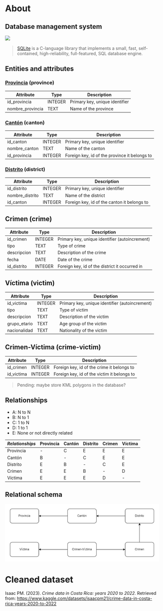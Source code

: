 # About

## Database management system


<img src="https://sqlite.org/forum/logo?id=ff8c956d">

> [SQLite](https://sqlite.org/index.html) is a C-language library that implements a small, fast, self-contained, high-reliability, full-featured, SQL database engine.

## Entities and attributes

### [Provincia](https://en.wikipedia.org/wiki/Provinces_of_Costa_Rica) (province)

| Attribute        | Type    | Description                    |
|------------------|---------|--------------------------------|
| id_provincia     | INTEGER | Primary key, unique identifier |
| nombre_provincia | TEXT    | Name of the province           |

### [Cantón](https://en.wikipedia.org/wiki/Cantons_of_Costa_Rica) (canton)

| Attribute     | Type    | Description                                   |
|---------------|---------|-----------------------------------------------|
| id_canton     | INTEGER | Primary key, unique identifier                |
| nombre_canton | TEXT    | Name of the canton                            |
| id_provincia  | INTEGER | Foreign key, id of the province it belongs to |

### [Distrito](https://en.wikipedia.org/wiki/Districts_of_Costa_Rica) (district)	

| Attribute       | Type    | Description                                 |
|-----------------|---------|---------------------------------------------|
| id_distrito     | INTEGER | Primary key, unique identifier              |
| nombre_distrito | TEXT    | Name of the district                        |
| id_canton       | INTEGER | Foreign key, id of the canton it belongs to |

## Crimen (crime)

| Attribute   | Type    | Description                                    |
|-------------|---------|------------------------------------------------|
| id_crimen   | INTEGER | Primary key, unique identifier (autoincrement) |
| tipo        | TEXT    | Type of crime                                  |
| descripcion | TEXT    | Description of the crime                       |
| fecha       | DATE    | Date of the crime                              |
| id_distrito | INTEGER | Foreign key, id of the district it occurred in |

## Víctima (victim)

| Attribute    | Type    | Description                                    |
|--------------|---------|------------------------------------------------|
| id_victima   | INTEGER | Primary key, unique identifier (autoincrement) |
| tipo         | TEXT    | Type of victim                                 |
| descripcion  | TEXT    | Description of the victim                      |
| grupo_etario | TEXT    | Age group of the victim                        |
| nacionalidad | TEXT    | Nationality of the victim                      |

## Crimen-Víctima (crime-victim)

| Attribute  | Type    | Description                                 |
|------------|---------|---------------------------------------------|
| id_crimen  | INTEGER | Foreign key, id of the crime it belongs to  |
| id_victima | INTEGER | Foreign key, id of the victim it belongs to |

> Pending: maybe store KML polygons in the database?

## Relationships

- A: N to N
- B: N to 1
- C: 1 to N
- D: 1 to 1
- E: None or not directly related

| _Relationships_ | Provincia | Cantón | Distrito | Crimen | Víctima |
|-----------------|-----------|--------|----------|--------|---------|
| Provincia       | -         | C      | E        | E      | E       |
| Cantón          | B         | -      | C        | E      | E       |
| Distrito        | E         | B      | -        | C      | E       |
| Crimen          | E         | E      | B        | -      | D       |
| Víctima         | E         | E      | E        | D      | -       |


## Relational schema

![Relational schema](resources/relational.jpg)


# Cleaned dataset

Isaac PM. (2023). _Crime data in Costa Rica: years 2020 to 2022._ Retrieved from: https://www.kaggle.com/datasets/isaacpm21/crime-data-in-costa-rica-years-2020-to-2022